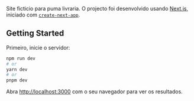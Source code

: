 Site ficticio para puma livraria. O projecto foi desenvolvido usando [Next.js](https://nextjs.org/), iniciado com [`create-next-app`](https://github.com/vercel/next.js/tree/canary/packages/create-next-app).

## Getting Started

Primeiro, inicie o servidor:

```bash
npm run dev
# or
yarn dev
# or
pnpm dev
```

Abra [http://localhost:3000](http://localhost:3000) com o seu navegador para ver os resultados.

